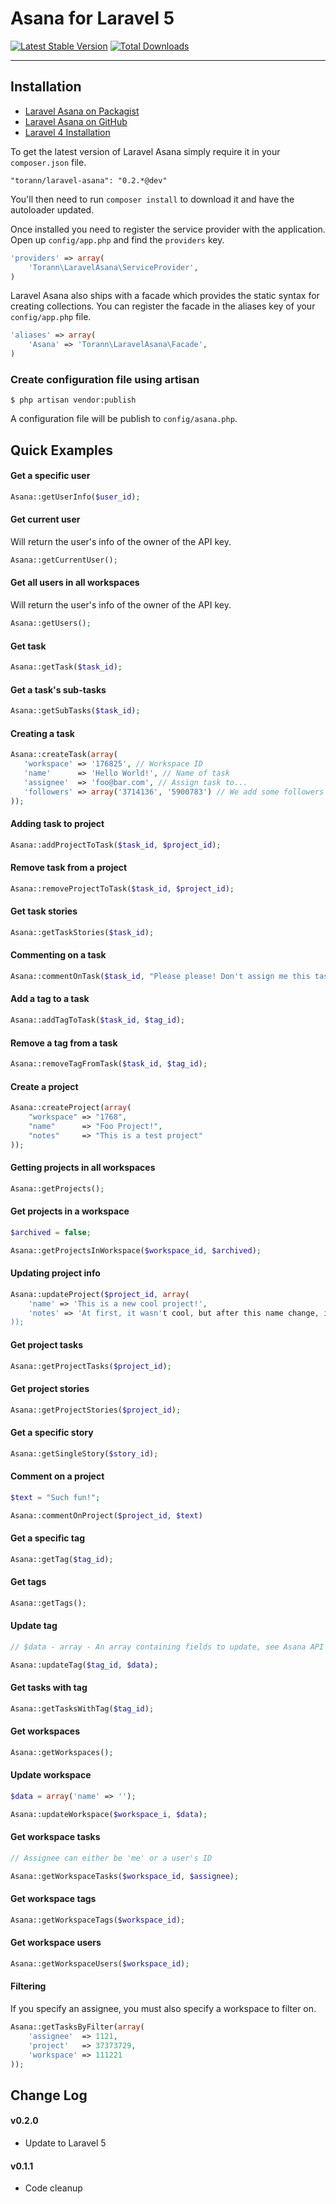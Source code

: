 # Asana for Laravel 5

[![Latest Stable Version](https://poser.pugx.org/torann/laravel-asana/v/stable.png)](https://packagist.org/packages/torann/laravel-asana) [![Total Downloads](https://poser.pugx.org/torann/laravel-asana/downloads.png)](https://packagist.org/packages/torann/laravel-asana)

----------

## Installation

- [Laravel Asana on Packagist](https://packagist.org/packages/torann/laravel-asana)
- [Laravel Asana on GitHub](https://github.com/torann/laravel-asana)
- [Laravel 4 Installation](https://github.com/Torann/laravel-asana/tree/0.1.1)

To get the latest version of Laravel Asana simply require it in your `composer.json` file.

~~~
"torann/laravel-asana": "0.2.*@dev"
~~~

You'll then need to run `composer install` to download it and have the autoloader updated.

Once installed you need to register the service provider with the application. Open up `config/app.php` and find the `providers` key.

```php
'providers' => array(
    'Torann\LaravelAsana\ServiceProvider',
)
```

Laravel Asana also ships with a facade which provides the static syntax for creating collections. You can register the facade in the aliases key of your `config/app.php` file.

```php
'aliases' => array(
    'Asana' => 'Torann\LaravelAsana\Facade',
)
```

### Create configuration file using artisan

```
$ php artisan vendor:publish
```

A configuration file will be publish to `config/asana.php`.

## Quick Examples

#### Get a specific user

```php
Asana::getUserInfo($user_id);
```

#### Get current user

Will return the user's info of the owner of the API key.

```php
Asana::getCurrentUser();
```

#### Get all users in all workspaces

Will return the user's info of the owner of the API key.

```php
Asana::getUsers();
```

#### Get task

```php
Asana::getTask($task_id);
```

#### Get a task's sub-tasks

```php
Asana::getSubTasks($task_id);
```

#### Creating a task

```php
Asana::createTask(array(
   'workspace' => '176825', // Workspace ID
   'name'      => 'Hello World!', // Name of task
   'assignee'  => 'foo@bar.com', // Assign task to...
   'followers' => array('3714136', '5900783') // We add some followers to the task... (this time by ID)
));
```

#### Adding task to project

```php
Asana::addProjectToTask($task_id, $project_id);
```

#### Remove task from a project

```php
Asana::removeProjectToTask($task_id, $project_id);
```

#### Get task stories

```php
Asana::getTaskStories($task_id);
```

#### Commenting on a task

```php
Asana::commentOnTask($task_id, "Please please! Don't assign me this task!");
```

#### Add a tag to a task

```php
Asana::addTagToTask($task_id, $tag_id);
```

#### Remove a tag from a task

```php
Asana::removeTagFromTask($task_id, $tag_id);
```

#### Create a project

```php
Asana::createProject(array(
    "workspace" => "1768",
    "name"      => "Foo Project!",
    "notes"     => "This is a test project"
));
```

#### Getting projects in all workspaces

```php
Asana::getProjects();
```

#### Get projects in a workspace

```php
$archived = false;

Asana::getProjectsInWorkspace($workspace_id, $archived);
```

#### Updating project info

```php
Asana::updateProject($project_id, array(
    'name' => 'This is a new cool project!',
    'notes' => 'At first, it wasn't cool, but after this name change, it is!'
));
```

#### Get project tasks

```php
Asana::getProjectTasks($project_id);
```

#### Get project stories

```php
Asana::getProjectStories($project_id);
```

#### Get a specific story

```php
Asana::getSingleStory($story_id);
```

#### Comment on a project

```php
$text = "Such fun!";

Asana::commentOnProject($project_id, $text)
```

#### Get a specific tag

```php
Asana::getTag($tag_id);
```

#### Get tags

```php
Asana::getTags();
```

#### Update tag

```php
// $data - array - An array containing fields to update, see Asana API if needed.

Asana::updateTag($tag_id, $data);
```

#### Get tasks with tag

```php
Asana::getTasksWithTag($tag_id);
```

#### Get workspaces

```php
Asana::getWorkspaces();
```

#### Update workspace

```php
$data = array('name' => '');

Asana::updateWorkspace($workspace_i, $data);
```

#### Get workspace tasks

```php
// Assignee can either be 'me' or a user's ID

Asana::getWorkspaceTasks($workspace_id, $assignee);
```

#### Get workspace tags

```php
Asana::getWorkspaceTags($workspace_id);
```

#### Get workspace users

```php
Asana::getWorkspaceUsers($workspace_id);
```

#### Filtering

If you specify an assignee, you must also specify a workspace to filter on.

```php
Asana::getTasksByFilter(array(
    'assignee'  => 1121,
    'project'   => 37373729,
    'workspace' => 111221
));
```

## Change Log

#### v0.2.0

- Update to Laravel 5

#### v0.1.1

- Code cleanup